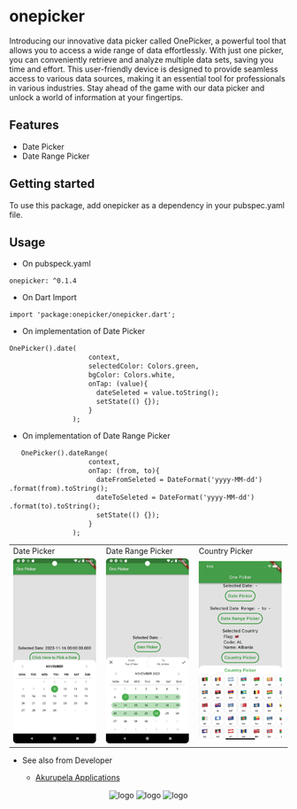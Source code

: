 # onepicker

Introducing our innovative data picker called OnePicker, a powerful tool that allows you to access a wide range of data effortlessly. With just one picker, you can conveniently retrieve and analyze multiple data sets, saving you time and effort. This user-friendly device is designed to provide seamless access to various data sources, making it an essential tool for professionals in various industries. Stay ahead of the game with our data picker and unlock a world of information at your fingertips.

## Features

- Date Picker
- Date Range Picker


## Getting started

To use this package, add onepicker as a dependency in your pubspec.yaml file.

## Usage

- On pubspeck.yaml

```
onepicker: ^0.1.4
```

- On Dart Import

```
import 'package:onepicker/onepicker.dart';
```

- On implementation of Date Picker

```
OnePicker().date(
                    context,
                    selectedColor: Colors.green,
                    bgColor: Colors.white,
                    onTap: (value){
                      dateSeleted = value.toString();
                      setState(() {});
                    }
                );
```

- On implementation of Date Range Picker

```
   OnePicker().dateRange(
                    context,
                    onTap: (from, to){
                      dateFromSeleted = DateFormat('yyyy-MM-dd') .format(from).toString();
                      dateToSeleted = DateFormat('yyyy-MM-dd') .format(to).toString();
                      setState(() {});
                    }
                );
```
<table>
  <tr>
    <td>Date Picker</td>
     <td>Date Range Picker</td>
     <td>Country Picker</td>
  </tr>
  <tr>
    <td width="30%"><img src="https://github.com/udithperera-dev/onepicker/raw/da699e52551ccc39f7775bf55679d7139a7cedc9/ss_date_picker_01.png" alt="date-picker" style="width:150px;"/></td>
    <td width="30%"><img src="https://github.com/udithperera-dev/onepicker/raw/6d3256556bcde588cc10e1fae84b42a13ea21d6a/ss_date_range_picker_02.png" alt="date-range-picker" style="width:150px;"/></td>
    <td width="30%"><img src="https://github.com/udithperera-dev/onepicker/raw/da699e52551ccc39f7775bf55679d7139a7cedc9/ss_country_picker.png" style="width:150px;"></td>
  </tr>
 </table>

- See also from Developer

    - [Akurupela Applications](https://akurupela.com)

<p align="center">
      <img src="https://www.akurupela.com/assets/images/images_info/ap_logo.png" width="25px" alt="logo" align="center">
      <img src="https://storage.googleapis.com/cms-storage-bucket/6a07d8a62f4308d2b854.svg" width="100px" alt="logo" align="center">
      <img src="https://pub.dev/static/hash-tihrt5d6/img/pub-dev-logo.svg" width="100px" alt="logo" align="center">
</p>